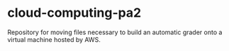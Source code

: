# cloud-computing-pa2

Repository for moving files necessary to build an automatic grader onto a virtual machine hosted by AWS.
